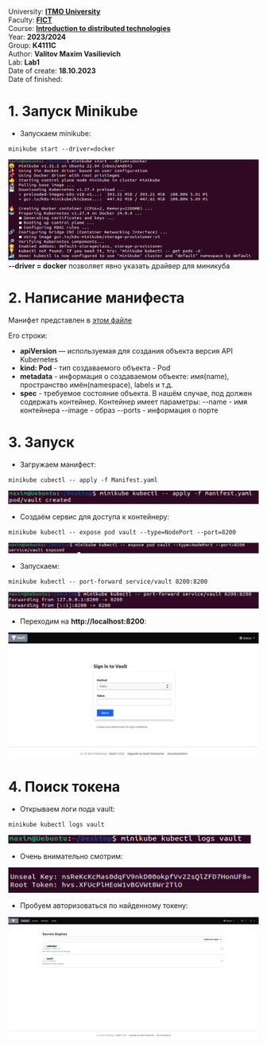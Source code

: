 University: **[ITMO University](https://itmo.ru/ru/)**  
Faculty: **[FICT](https://fict.itmo.ru)**  
Course: **[Introduction to distributed technologies](https://github.com/itmo-ict-faculty/introduction-to-distributed-technologies)**  
Year: **2023/2024**  
Group: **K4111C**  
Author: **Valitov Maxim Vasilievich**  
Lab: **Lab1**  
Date of create: **18.10.2023**  
Date of finished:

# 1. Запуск Minikube
- Запускаем minikube: 
```
minikube start --driver=docker
```
![pics/1](https://github.com/KrastelKiren/2023_2024-introduction_to_distributed_technologies-K4111C-valitov_m_v/blob/main/lab1/pics/1.png?raw=true)  
**--driver = docker** позволяет явно указать драйвер для миникуба
# 2. Написание манифеста
Манифет представлен в [этом файле]()

Его строки:
- **apiVersion** — используемая для создания объекта версия API Kubernetes
- **kind: Pod** - тип создаваемого объекта - Pod
- **metadata** - информация о создаваемом объекте: имя(name), пространство имён(namespace), labels и т.д.
- **spec** - требуемое состояние объекта. В нашём случае, под должен содержать контейнер. Контейнер имеет параметры:
--name - имя контейнера
--image - образ
--ports - информация о порте

# 3. Запуск
- Загружаем манифест:
```
minikube cubectl -- apply -f Manifest.yaml
```
![pics/2](https://github.com/KrastelKiren/2023_2024-introduction_to_distributed_technologies-K4111C-valitov_m_v/blob/main/lab1/pics/2.png?raw=true)  

- Создаём сервис для доступа к контейнеру:
```
minikube kubectl -- expose pod vault --type=NodePort --port=8200
```
![pics/3](https://github.com/KrastelKiren/2023_2024-introduction_to_distributed_technologies-K4111C-valitov_m_v/blob/main/lab1/pics/3.png?raw=true)  
- Запускаем:
```
minikube kubectl -- port-forward service/vault 8200:8200
```
![pics/4](https://github.com/KrastelKiren/2023_2024-introduction_to_distributed_technologies-K4111C-valitov_m_v/blob/main/lab1/pics/4.png?raw=true)  
- Переходим на **http://localhost:8200**:

![pics/8](https://github.com/KrastelKiren/2023_2024-introduction_to_distributed_technologies-K4111C-valitov_m_v/blob/main/lab1/pics/8.png?raw=true)  

# 4. Поиск токена
- Открываем логи пода vault:
```
minikube kubectl logs vault
```
![pics/5](https://github.com/KrastelKiren/2023_2024-introduction_to_distributed_technologies-K4111C-valitov_m_v/blob/main/lab1/pics/5.png?raw=true)  
- Очень внимательно смотрим:

![pics/6](https://github.com/KrastelKiren/2023_2024-introduction_to_distributed_technologies-K4111C-valitov_m_v/blob/main/lab1/pics/6.png?raw=true)  
- Пробуем авторизоваться по найденному токену:

![pics/7](https://github.com/KrastelKiren/2023_2024-introduction_to_distributed_technologies-K4111C-valitov_m_v/blob/main/lab1/pics/7.png?raw=true)  
